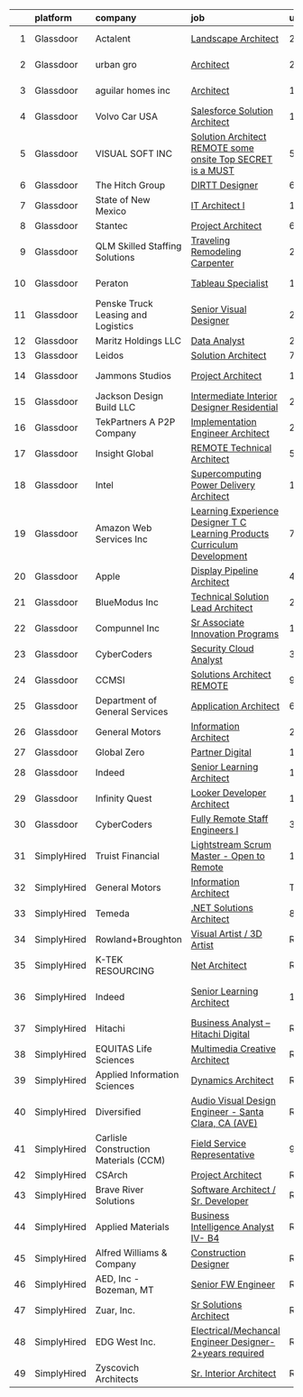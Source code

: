 

|    | platform    | company                               | job                                                                                                                                                                                                                                                                                                                                                                                                                                                                                                                                                                                                                                                                                                                                                                                                                                                                                                                                                                                                                                                                                                                                                                                                                                                                                                                                                                                                                                                                      | update_time   | location                      |
|---:|:------------|:--------------------------------------|:-------------------------------------------------------------------------------------------------------------------------------------------------------------------------------------------------------------------------------------------------------------------------------------------------------------------------------------------------------------------------------------------------------------------------------------------------------------------------------------------------------------------------------------------------------------------------------------------------------------------------------------------------------------------------------------------------------------------------------------------------------------------------------------------------------------------------------------------------------------------------------------------------------------------------------------------------------------------------------------------------------------------------------------------------------------------------------------------------------------------------------------------------------------------------------------------------------------------------------------------------------------------------------------------------------------------------------------------------------------------------------------------------------------------------------------------------------------------------|:--------------|:------------------------------|
|  1 | Glassdoor   | Actalent                              | [Landscape Architect](https://www.glassdoor.com/partner/jobListing.htm?pos=117&ao=1110586&s=58&guid=0000018243986d35b53866f6b7c2fcc0&src=GD_JOB_AD&t=SR&vt=w&ea=1&cs=1_c352ba76&cb=1658991439545&jobListingId=1008029121652&cpc=334ABAF5D42DC775&jrtk=3-0-1g91pgrb5haqu801-1g91pgrbjia0h800-518cfce97d766499--6NYlbfkN0ChYVx_I3yfZ_JDY3EFoivtqvi_stwnZ_kRt8Dowt_l_d1ydueao4NE-oUleRJ4yhj0FCJMAIhfxs5uw2mzN66Bje7y3SmyhK-1E5vxHAWgRExqnDrfSyP6UoiWPZX3eR0CVUzWdYWQHSVQ4Sar6JcNHlJig53QdsdnpWtoer2Rh8_0Bqj3BjivDaG7tJtgh93_hW1hdtjrf5cVITcYYO8ZQ3hcTiE405S-R2ZQxn9nJweQBpZspbnAI5znDTfrl9WD2pE1IzoLaJfJQmPcsXGi91nlCxTAnN-8ey_lEtlIxYpzTV-rKWKOiL2SYWB2Ptgwys1tTDB5jTMIqmy0wRiBCB8_kN5Bey8SFXRkfHcKVn6hkfODqk_rE29K65WXxiBJ35VlxcPB_tF4V_mWTTHOkjCgXWg18wskFcKQOb89i-Gc2uAhwhVNQ7jHJOZMGOD2dMw4DyjGf7QEsJdKR4yhMN8X6xlR6ViaU4sw8o-RXVkOLrfyIGMEcUSQnPUN-mVRs0B0RclHiFl0hlBO510jGiXgo9S7Md9GfP7Gdq11xh-0tQ8-9qFWsEzJSM8yl76WxiPFdzoQuJylHvWbMhcUlP7NZW_1eqmvdzAaAKS62tnUnNDTX8LrZYxM7_MtmjigjWsALUQrAy0b9tNITwd_LjnRSq2448x0udUa_oQvDIyBM8VfviXODIdrXfLiFIKBYnESupSFCEmZ-fMmgpHAQIN7wOZg6YdMx3VhEQHxz7cqSZiU-EHYJBz2bze8Wpol74QnTJVgCdRtq5Lk2E4yvJvw3YhWed3uunLBqjL4ku93D7d7orjS0HkKJhymozi0t5FBuMTUZtYf8sbN39O6277sRpiYAGsNKPERgdQpdvTNqzsOInQNVkO0amToHItrslAL-JmSiJqb4M64g7CaXJBKwRcVFbUse8VGn0IZn3XbjKWxxOs84RxGJBz5VqYmuWktQc8YT5WuhNDv-DMt)                                                                                                                           | 2d            | Los Angeles, CA               |
|  2 | Glassdoor   | urban gro                             | [Architect](https://www.glassdoor.com/partner/jobListing.htm?pos=101&ao=1110586&s=58&guid=0000018243986d35b53866f6b7c2fcc0&src=GD_JOB_AD&t=SR&vt=w&ea=1&cs=1_01d3b680&cb=1658991439541&jobListingId=1008028489203&cpc=F08620C9EF130AA5&jrtk=3-0-1g91pgrb5haqu801-1g91pgrbjia0h800-5b2b8400c1e6812c--6NYlbfkN0A953Z9EfJZc5Z9y7Wb0NkuJO-5BBnqXCJSieP3bN3oT3pD2vzfTR73xvxAaUFHjZ02oBDFo9x1kt8ytCHF_TTimOYOdtchGpf00u8UlYbrGZfi6oQPGVzbWtS_P1aiH4JmF1KvHGCypM9oWResb6KXglJZ8mDqxjjT4L3OuS4LAXE69pa0LgmMyzF5m1Cxg57p49JgDHYE1po1Z6ZypZw6-dhaj2OcATHtQc51f9EqWU9mdLBBzJ8HWGjy2Qum-FtpSpjjMvlDr6IW-VOa6vem7JS3Gi_0piY9FCx0amfvao4sMFuKkwv9hqpK7t3DFfEA1aGVKkz7kmH3HgDA7Rvwn7_PzFMEEKYzQjRRz7lEoLpxURsuuCVhmAJICs85Nci54Pu0jRQS3IAWigqZcvYzp9v7tLetbphvJPCxyQ9jqFjfBvnbmv7qnCVSJGl_1-vgph01R3YtmTDvWtUZsHj7mHrcsVH24pZf7B4DZN6IIunTc5miBtIN)                                                                                                                                                                                                                                                                                                                                                                                                                                                                                                                                                                                                                                     | 2d            | Columbus, GA                  |
|  3 | Glassdoor   | aguilar homes inc                     | [Architect](https://www.glassdoor.com/partner/jobListing.htm?pos=102&ao=1110586&s=58&guid=0000018243986d35b53866f6b7c2fcc0&src=GD_JOB_AD&t=SR&vt=w&ea=1&cs=1_e5b6530a&cb=1658991439541&jobListingId=1008030886752&cpc=2BB1DA37F6D80771&jrtk=3-0-1g91pgrb5haqu801-1g91pgrbjia0h800-6371b23653ce37e1--6NYlbfkN0BBGG9LMNqL16EzDx9S3nKk4b6IwprgSJginr0DZD_oW6Mm3uCrdklJsAKh6iXWwLKS4HwePxDhUtYIT_-THPCT1OSqPsH-xzqiHGZPx79UO3w3eEr1OmXYjyoeRjfzEu5WE2xUoPg1J7MOhXn-EUTl0lc2nWVKu84RpuQHt7TH_OxQjbDrjiwpBBEH9V99jPExi8nASB5996-8gKkdEONXRdvtug7lfO9z65xcpcLd9dJZYfoa6TEndaXHwpRqVA9-MOOwPNbO3BLdK8DvHlAGtGwB-XUGkycECxJe1lChQph9GQwgnVBQEX6-TDeWbGv0iECypj0I0s37ZieEecO6cYKQd63jb8_7hs0uJqVl_5pqOVRRux9R1V0l0cRvjnodrQVDRhnumTyd5vs7wItfOFatLSqZzj4MOahrZ6cKXw4SEnupDvpIDDHvml4Liicb5c9zkD_TDIMeeAl4G_XNUTV_swtgPtNTp94LFdj82sahOTGv8qcBVivHT50-CPDx_oC0VfxUkg%3D%3D)                                                                                                                                                                                                                                                                                                                                                                                                                                                                                                                                                                                                         | 1d            | San Diego, CA                 |
|  4 | Glassdoor   | Volvo Car USA                         | [Salesforce Solution Architect](https://www.glassdoor.com/partner/jobListing.htm?pos=106&ao=1110586&s=58&guid=0000018243986d35b53866f6b7c2fcc0&src=GD_JOB_AD&t=SR&vt=w&ea=1&cs=1_1cd138f2&cb=1658991439542&jobListingId=1008008083833&cpc=50179EF3956C3176&jrtk=3-0-1g91pgrb5haqu801-1g91pgrbjia0h800-c2c73d167d2fae49--6NYlbfkN0AO-lx13pzomzdSppJUWL3QXsQT8oyFk4U4LWH8QC50CpSgFicFTTHHXO2vYEjs1LcompYEThyARM5Mac46WtYeZYMmfy3315ojpsburxHknbJveAEaEGo0CEUSwnr1kEHsyoABuShJbhPQVRAKjjjdLDeHDHzPZrlXrkMBfGANZPqKmWBRGg8y9A7-CULnPGAxY634tXIo4BS4NhupJbUiUB3jvZWRXzG0zCqG3PeIDaVj3rEJMzgyoSK3vRHfly_RkpNDQgdUlm5s9Ro7g6vzz6C1IMex-KOoA_eQigY0j-18gboEJFrhzvLcfsCks8EXKfFBtVWHnSQo0QTMS-DJKPLFKJdvOxmXFRP-3GEbdlRXz2l0D2H_cSkrXpKC8DaMZQLxV25Cx0F_yW74IhezWDO8mBYC9nz4siNM8fCaschychhzOjrBshTzBJ7PjEUsQIaUWsNPi81tFq7GaWVTBnQERoSS6hdx73CW565om5anqh8nTJxDAA9M7IDwCHZCyYZVAdtPbA%3D%3D)                                                                                                                                                                                                                                                                                                                                                                                                                                                                                                                                                                                     | 12d           | Mahwah, NJ                    |
|  5 | Glassdoor   | VISUAL SOFT  INC                      | [Solution Architect   REMOTE    some onsite    Top SECRET is a MUST](https://www.glassdoor.com/partner/jobListing.htm?pos=130&ao=1136043&s=58&guid=0000018243986d35b53866f6b7c2fcc0&src=GD_JOB_AD&t=SR&vt=w&ea=1&cs=1_7a7026d8&cb=1658991439545&jobListingId=1008023437456&jrtk=3-0-1g91pgrb5haqu801-1g91pgrbjia0h800-609a3b743f9704a8-)                                                                                                                                                                                                                                                                                                                                                                                                                                                                                                                                                                                                                                                                                                                                                                                                                                                                                                                                                                                                                                                                                                                                 | 5d            | Washington, DC                |
|  6 | Glassdoor   | The Hitch Group                       | [DIRTT Designer](https://www.glassdoor.com/partner/jobListing.htm?pos=124&ao=1136043&s=58&guid=0000018243986d35b53866f6b7c2fcc0&src=GD_JOB_AD&t=SR&vt=w&ea=1&cs=1_b8acaac4&cb=1658991439545&jobListingId=1008021225554&jrtk=3-0-1g91pgrb5haqu801-1g91pgrbjia0h800-31b002add99dcfb1-)                                                                                                                                                                                                                                                                                                                                                                                                                                                                                                                                                                                                                                                                                                                                                                                                                                                                                                                                                                                                                                                                                                                                                                                     | 6d            | Remote                        |
|  7 | Glassdoor   | State of New Mexico                   | [IT Architect I](https://www.glassdoor.com/partner/jobListing.htm?pos=121&ao=1136043&s=58&guid=0000018243986d35b53866f6b7c2fcc0&src=GD_JOB_AD&t=SR&vt=w&cs=1_fee3b4e1&cb=1658991439545&jobListingId=1008031623908&jrtk=3-0-1g91pgrb5haqu801-1g91pgrbjia0h800-528c81f2f9a040cf-)                                                                                                                                                                                                                                                                                                                                                                                                                                                                                                                                                                                                                                                                                                                                                                                                                                                                                                                                                                                                                                                                                                                                                                                          | 1d            | Santa Fe, NM                  |
|  8 | Glassdoor   | Stantec                               | [Project Architect](https://www.glassdoor.com/partner/jobListing.htm?pos=122&ao=1136043&s=58&guid=0000018243986d35b53866f6b7c2fcc0&src=GD_JOB_AD&t=SR&vt=w&cs=1_6da01784&cb=1658991439545&jobListingId=1008020270558&jrtk=3-0-1g91pgrb5haqu801-1g91pgrbjia0h800-0b2710056d0f7563-)                                                                                                                                                                                                                                                                                                                                                                                                                                                                                                                                                                                                                                                                                                                                                                                                                                                                                                                                                                                                                                                                                                                                                                                       | 6d            | Chicago, IL                   |
|  9 | Glassdoor   | QLM   Skilled Staffing Solutions      | [Traveling Remodeling Carpenter](https://www.glassdoor.com/partner/jobListing.htm?pos=114&ao=1110586&s=58&guid=0000018243986d35b53866f6b7c2fcc0&src=GD_JOB_AD&t=SR&vt=w&ea=1&cs=1_a77ee0fb&cb=1658991439544&jobListingId=1008028238542&cpc=DE56C24FF6DEC286&jrtk=3-0-1g91pgrb5haqu801-1g91pgrbjia0h800-a6a5da585fa08fb8--6NYlbfkN0DKXaRfeGA8wdsD9O9dFwPagCIzD_QSZuBV7hg2kQ2Cn0S1nlYJPUEizikJYWf6Un_CrpjdRwJoleRxJxhGTBxrYIjDzI6H9sEuVa6hdzuGIFLMKd9m_QX0Rhf1CcUBlD1T1sgM46l-p7xnsFnyW2eZfhQkR2OXubHqAcsKMnHRUU47RMVbnkUv64zlQGcoynsUor40XaW5FJ9DrHvYnIyR0neSGK_lr3S6FNBmWZ0d91je9bzCuK8xvnTVLZk7uXf_XS3ZG7kAA-MykvWRbbu8ZYNQKVvYCfKd1kc7b19kBaTSvBh8guJ8b7xNBCvEFxAwgt4XHqKYI8xnAHvnPfUxJ4EEd3eeMAYBnXvIjJGfJ8LJpl4yyqU1SEmlWHxFDcxF4v2jCV_xE1MsEzbKAu4fxS3JNONig7Oc9UmBS6IXvLQkknbqSAqz15hBKq-b9R8fGJ2w0jwudCqiIhd4tdfjWwnCS0fDzq32qD54-JtR-ctu6210dDJF8KVMWC6PCNu5-1YWFgnmb0CjzgJvCBlbGzlZMngLR1g%3D)                                                                                                                                                                                                                                                                                                                                                                                                                                                                                                                                                                  | 2d            | Remote                        |
| 10 | Glassdoor   | Peraton                               | [Tableau Specialist](https://www.glassdoor.com/partner/jobListing.htm?pos=111&ao=1110586&s=58&guid=0000018243986d35b53866f6b7c2fcc0&src=GD_JOB_AD&t=SR&vt=w&cs=1_90986cd9&cb=1658991439543&jobListingId=1008030258463&cpc=7F6F94E2229B3AB5&jrtk=3-0-1g91pgrb5haqu801-1g91pgrbjia0h800-701c671bcfe6e472--6NYlbfkN0Cx7R8OmodZU4Ze4hnUhR0Myw3_voyDLMHXumN7ynSuTrXceT3foN28LFxKrAHBxFWU-E1xS21gUvPHc-jjNXh_fxa4ut21q7_P_LnLRcbnhSMsDw3kLn0Xgg_aByrgRBfiS7b_uiRGNfhETMSzlNEYTNIUj5F-wXPa-9LYWCxxjiwG3cLh1YzLFuaM_VFbE72EB3vSeWOWd1SSP-RIEv99OUZbFK80C98gL8OJEVGMD2-il7Iw5VvsJLaE9Jn_KUiavMkxd_WjGuaCX4Z_fugj7-gteVLaUf9LijFHjngnCpU6UZ11rcIZZiDXKE9j0aDPmcbhFDPYzLsS3EyRn6cmdBK6hP-I3VYmN3yRjTnaJhV0xLTZbzbfbqBw8e24NGXMt6PP9zVgzin95hh_kfJCpoAnZqK0pL-UXV4Ywctp2IaX_bFcOCEICFFzhMYk-9ctXdhGbGFHPnLX2U07o8l2RDLIxYbat4dvYpn7Te699qLhusKCimQ8YSsC4OkIwuPZJDYE0nuh58qPgyiYHb4i2wrM-JLCGR4VEL296-1wHeq8NP86DhOdCT4xRHLk1nL3-gvh3JDoIZUP1opakjHoeZtkzT3qdGITuXXk1_lcQvImo92gA0zBhmHoAuwf-_fiTYKTkHTrS6gTSQYYFgPSiDQplvh0yncMP139vROlAcMyYUZuVFaEqsz7xw8WTeF2k7W04HPF6h3_cdjPtUpXosGOqFSxTOw1H394sOiTNavTZjV75_4JrxxVUbI2EhWdWHyi_7LvXs-EmJ3ps9_Xhr6V1b9TyUyHlc4qJfc6ORzAcGVt4HjJ-i_Fc_lGJbsCEYvaUqxygz5hdK_9iNn3kMWEhVMF9pA-HAWHL7vxzO5Bgs958WOTkYJs4BwabPOfyQyaDEFh3jNnNSb2iFw6QfdDGNMXGlgdUAhB6jURDEdfx1wDVWmG-XHMlO6rT3BSCQ23HIWQpfVbx9t-sTN7ksLrfjvtOqIHNo_-0dTmG_-8fgq7kNY6RpiRtKfZiCzANOCl_rBYB5XgRsF1wybQeGeX-x7dXuRiLDVvtdNiTjurdKAxOhjn2LCPP67OmjFKcn5yTnAnDGTKkbSkGyAF) | 1d            | Bethesda, MD                  |
| 11 | Glassdoor   | Penske Truck Leasing and Logistics    | [Senior Visual Designer](https://www.glassdoor.com/partner/jobListing.htm?pos=125&ao=1136043&s=58&guid=0000018243986d35b53866f6b7c2fcc0&src=GD_JOB_AD&t=SR&vt=w&cs=1_dea92d84&cb=1658991439545&jobListingId=1008033964827&jrtk=3-0-1g91pgrb5haqu801-1g91pgrbjia0h800-e2f2a2173de62aae-)                                                                                                                                                                                                                                                                                                                                                                                                                                                                                                                                                                                                                                                                                                                                                                                                                                                                                                                                                                                                                                                                                                                                                                                  | 24h           | Reading, PA                   |
| 12 | Glassdoor   | Maritz Holdings LLC                   | [Data Analyst](https://www.glassdoor.com/partner/jobListing.htm?pos=127&ao=1136043&s=58&guid=0000018243986d35b53866f6b7c2fcc0&src=GD_JOB_AD&t=SR&vt=w&ea=1&cs=1_3f9a11a2&cb=1658991439545&jobListingId=1008032898580&jrtk=3-0-1g91pgrb5haqu801-1g91pgrbjia0h800-2706f49c347d09ea-)                                                                                                                                                                                                                                                                                                                                                                                                                                                                                                                                                                                                                                                                                                                                                                                                                                                                                                                                                                                                                                                                                                                                                                                       | 24h           | Fenton, MO                    |
| 13 | Glassdoor   | Leidos                                | [Solution Architect](https://www.glassdoor.com/partner/jobListing.htm?pos=108&ao=1110586&s=58&guid=0000018243986d35b53866f6b7c2fcc0&src=GD_JOB_AD&t=SR&vt=w&cs=1_c84b76f7&cb=1658991439542&jobListingId=1008017253972&cpc=3E251C7E648E8D76&jrtk=3-0-1g91pgrb5haqu801-1g91pgrbjia0h800-846d48509d884087--6NYlbfkN0CZUO70VSdYKA8PR3jfrSh5ljhqJhfDt0PzQCMubt8cRihWbmqO_-Ccw6DGinMZCyIJbuV_i62qABCaK5LxlS-SWruEOI5K48hQJXbepXAeeI5u8dpRLxQnA5OnolRDimlpnPP0JH0p8_d7OlnciS1dZe_7pIxn-TODMcTvHdZ8Jb3buhbAJVn97KO0b7VQ9q5ZXw5NgebPYpiFZMwNZfJoQZfPP5uuelWLhoOySW90iENBTjdqbaGqn_MDvlzbjIh07ydqye6qSHZUVtYd_iacx1oR4O8ygXKpf3KfH6-Uu2U-E8coUOkH7iJ4ONMyRNLGHKZGobrPJdGBjxs7YW7CVrCQjeZFUa3MocJa9kUFRktBzJ0Bs45c4QNlfyEvqpGSGv93-2ZqTkhar_KRMrb5ls2is6jLEYsp7Ga4ozU6aICCpI1oB4tdBMQTTJSAdvkRY8XzZabr-SeShSs-8Vhr_e8wnP_LP9ha7cKidDP6bp-_oT2Q83ALNdvqj7A6oTeepLDnJxLPcAaZrUo7770WDnqVDuX0tzsvMyzxxKkdrXZSmExhwchs5QAguTSmN77LP845PKv9obbOwR28NmYgKztCDTvr8q0uVeg0uaJPXA%3D%3D)                                                                                                                                                                                                                                                                                                                                                                                                                                                                                                     | 7d            | Mobile, AL                    |
| 14 | Glassdoor   | Jammons Studios                       | [Project Architect](https://www.glassdoor.com/partner/jobListing.htm?pos=105&ao=1110586&s=58&guid=0000018243986d35b53866f6b7c2fcc0&src=GD_JOB_AD&t=SR&vt=w&ea=1&cs=1_7428b409&cb=1658991439542&jobListingId=1008031735949&cpc=98EC36F1896D89DA&jrtk=3-0-1g91pgrb5haqu801-1g91pgrbjia0h800-96aa6fa0b6173d71--6NYlbfkN0C2ruSLbldHgJRxGqX58M4ekFWuaOJ1Xy3nZgzYPyc2K5DCdI3untnDkKSSavtkCk92iqAzbk8Oa2mOqMcgyJ0pSn9NqnMDufDpo-qYhydhMJf5usWr6lFrqL8nikbwNtB4ITkmGGkJ-VER0Oy5a2d6BwFFD2snNbQSqn11yh1aiXROI8oBagSrQIGRT8CfBdsH6FIfOLmeWg8vqwmj-SmwMjSk6KB5rRnC3AOw6TyCXd2jwugUx02ag3xqntDabrzOatZY39XFb1HY38kfThgIMYiWYgEkrktX19L7ZTWYjxagrHtonjWwQgVYPsDi3wv0KkaytN-OHoZTnKrw072CRLioX8OqFQr9toPp2pFSRihJ4ZUuwy1s70asLm4UL7Bv4hKucnJ_0DOFo5omtyD69ylwm40L6UZeBQeflsQsaTe3ywKh91KMhZ0d86PjvZKx3CP7OfS7T7r2VLxDdIOmx78KYAt25YGxejbt-H9nI32T2YLYKjFu7ul3jU7SV8sKChfDd_cdMg%3D%3D)                                                                                                                                                                                                                                                                                                                                                                                                                                                                                                                                                                                                 | 1d            | Scottsdale, AZ                |
| 15 | Glassdoor   | Jackson Design Build LLC              | [Intermediate Interior Designer  Residential ](https://www.glassdoor.com/partner/jobListing.htm?pos=113&ao=1110586&s=58&guid=0000018243986d35b53866f6b7c2fcc0&src=GD_JOB_AD&t=SR&vt=w&ea=1&cs=1_429bb33b&cb=1658991439544&jobListingId=1008033637179&cpc=3BA4CE39D5B5DEF5&jrtk=3-0-1g91pgrb5haqu801-1g91pgrbjia0h800-6cae940a4f55d906--6NYlbfkN0AIdGm0R4PkLfnPL3H6ngwuKuvPfYQyFqZyW1fI0MQvML8T37029wE8SH4FqQ2Rr8waWBL4nxe_ACMO5nB7FnRwh0mP58FWmUEDr9zxsqxLwLso2NiXHI4jin47GMn587d5yT-rj6IvMYjfazRoTiFdTbbBXE_ZhUf8_uh4VE2_Wkbxsoeo7tVpgqFlqgQbrIb4p0rqOqf4IzIHQUzuj5Khy-O6MQ1eCq7Y-0i-k9TiKIBN5_TXzjTzwxDmzjT0oEHy6Zb2ywjPEKqh4sgQacMyXPMicbzWoI0tgL6f7pdx7tR9e5_7q4skIcojwpI4tgXWmFRKdtcJrd27haHzdf6WuLSWpOvVkuHJcFWDhWwaV2qLt2MSeYYIuY5FmVm8YArQFqcPa8RAgOi2yUS8j9N8f8_7MrilxxMORPSeMKFOLmQ_SOFAaxCT4MwjIp9dQyxTm9n9r8ALEPpMdZFnuHkFuTuErEIBme8t0JQmAQsRUpNY92XfOZdW)                                                                                                                                                                                                                                                                                                                                                                                                                                                                                                                                                                                                  | 24h           | Seattle, WA                   |
| 16 | Glassdoor   | TekPartners  A P2P Company            | [Implementation Engineer Architect](https://www.glassdoor.com/partner/jobListing.htm?pos=110&ao=1110586&s=58&guid=0000018243986d35b53866f6b7c2fcc0&src=GD_JOB_AD&t=SR&vt=w&cs=1_b7dcdcf5&cb=1658991439542&jobListingId=1008032879386&cpc=56632219D727AB75&jrtk=3-0-1g91pgrb5haqu801-1g91pgrbjia0h800-474168c4399d16f9--6NYlbfkN0CHpOIvs3qZo8sagDiUAvu-_P6y0GixwKP-GGMf9GPFgZwW1N9K8rceHdSLs2uRMTTCRZbXdevVIEsSsDGMnycObF1JZChhX8GLO4NXXVd1PrVCZCn3ZghmwY9lHPRObPVA_qC9VXFHTC5B5oJysMHhV9D472qrwtECEWY2lhfiDTw5-72JKIAwK-ZxB_EWjruogCSDFgcoyonT7R11VWHn-mUtN6VUrs3Qzp44d_szeLktb5hEGAIcEW6I6onWtp2ZKrX4j8jDIJJ34grhSMGD0oBFXTb_z1XdcNYGnXaHbx2UzpOfZe9W8bSvbhdgNF-TeiNuu5aCREafpit6vBlyubNr2WmwbYQf8cAMRRGDWu-N1yT862eSkOPXwFPftczChdlBvy0KqQvDfRRcDc2ujzlUDTAubYlkQQQyGBubIwNg9PoRNzn05Y3lbnOww2yXgr3zCL7lQ2rp8CqDl07RK2BlRgt-xLvM32GlPpaBTYlzG_UHJXdzmnAAdrBRXhtjGikDh33rpQaufCdMgz2ZZ6cRuI9nNncTKxUHUWpigNcfYHZELDrAdwdBTCm5DZZmfCcjCOzqnV_NR4FpEqjIueWb6OKQ8QqcTed-Aoa4WllhmBjHrpgDsbc4MMhpaur80t9tdwzEhB4mnOqTLjT8ripTy1nv8CRwlHPLpRPz3hkBjAVwE67de4AZW6-IFxnLH3ofyeqgIy_7YbkHASldJm63peT5rVBrWAYvgyfUHyfZnTJ2XTeKOC_Kmymq3GtW-mafoIxq21nUYo4vkArUdObWSH-MabLgf43erKTP4FYveQhaxsgoqXxwNZlXhvDnu7aWbaqKKcz2zv-wwSUqS4EMQc1e0cwrNjIO25av-Lxf_Oa7rnIqS92YPO-ttaMuhmLOtmrmTA%3D%3D)                                                                                                                                                                                      | 24h           | San Mateo, CA                 |
| 17 | Glassdoor   | Insight Global                        | [REMOTE Technical Architect](https://www.glassdoor.com/partner/jobListing.htm?pos=115&ao=1110586&s=58&guid=0000018243986d35b53866f6b7c2fcc0&src=GD_JOB_AD&t=SR&vt=w&ea=1&cs=1_46baba82&cb=1658991439544&jobListingId=1008023450111&cpc=AC285F3A3ECA6BB0&jrtk=3-0-1g91pgrb5haqu801-1g91pgrbjia0h800-38e32b10a68fdadf--6NYlbfkN0BKkHZu3wF05EeDimN_p6sYpKCMArvwa95YdH7UpkaBCnuUCEKHXotS0_EwbLzIjYfBxh6X2qHKBJJgK3GUwRr4xzC4naxi0aZb0f-8TQwRo8qHWQUX5Bq09mUANpyZqKxXib2PO-XS_dxOGpCKJYbiLRqB8Ffdr1dC4j3QSCEJPvBDXSUaywK2-SvefcnoPHhdnsW2RXnKlF0Z9o3va6j0J6B-Z6HWxOIMaeTe7pk_nHlmZAg77Y7HVpvk4YzPjq0MyIutUv_JcT9Zi4TzhOWJy-kO1hqxAMBtCk7qkNt7HvpbfcJ-liHfappj-kQn3GeyMZQdE0dtYt5TCqF1wganWtmV96itA7ORP91mPQeWr-RnH4YkgBIGTdecn_njO_qahlfOAtu1E-C7xnCC6u3mLttLeezvgWa4wmullDDc4tge7fBKB6JRpPshlMcRUUQS5AY6BwvCBvguQstsi8xbbPZr0tVmXmGtq9yY8JFNHHR-Lny6bTPlxeVY2-1NK655wodQmFWB7w%3D%3D)                                                                                                                                                                                                                                                                                                                                                                                                                                                                                                                                                                                        | 5d            | Remote                        |
| 18 | Glassdoor   | Intel                                 | [Supercomputing Power Delivery Architect](https://www.glassdoor.com/partner/jobListing.htm?pos=123&ao=1136043&s=58&guid=0000018243986d35b53866f6b7c2fcc0&src=GD_JOB_AD&t=SR&vt=w&cs=1_d224bc80&cb=1658991439545&jobListingId=1008030051104&jrtk=3-0-1g91pgrb5haqu801-1g91pgrbjia0h800-bee5092687d965f4-)                                                                                                                                                                                                                                                                                                                                                                                                                                                                                                                                                                                                                                                                                                                                                                                                                                                                                                                                                                                                                                                                                                                                                                 | 1d            | Hudson, MA                    |
| 19 | Glassdoor   | Amazon Web Services  Inc              | [Learning Experience Designer  T C Learning Products Curriculum Development](https://www.glassdoor.com/partner/jobListing.htm?pos=129&ao=1136043&s=58&guid=0000018243986d35b53866f6b7c2fcc0&src=GD_JOB_AD&t=SR&vt=w&cs=1_2e3b2600&cb=1658991439545&jobListingId=1008017863498&jrtk=3-0-1g91pgrb5haqu801-1g91pgrbjia0h800-4d352c5b2fc37cc0-)                                                                                                                                                                                                                                                                                                                                                                                                                                                                                                                                                                                                                                                                                                                                                                                                                                                                                                                                                                                                                                                                                                                              | 7d            | Remote                        |
| 20 | Glassdoor   | Apple                                 | [Display Pipeline Architect](https://www.glassdoor.com/partner/jobListing.htm?pos=107&ao=1110586&s=58&guid=0000018243986d35b53866f6b7c2fcc0&src=GD_JOB_AD&t=SR&vt=w&cs=1_a4f8ef2d&cb=1658991439542&jobListingId=1008024922070&cpc=FA84DF7EA1EC2398&jrtk=3-0-1g91pgrb5haqu801-1g91pgrbjia0h800-1ac026aebf1eab96--6NYlbfkN0BvKrLyj5gPmtZO9T8euul8TCxuuKNOtzRJOomxnwSEodTz2Bc-sPZl8WPllYOnI2h88ncN86_cGFX94EhruM6aVE1f0uzqEGYtUwrXVZWmB9sLsVrt8bvXnSydAAiwNxnhEhBxWyLc5kv_B3L5bN8ygiqxyDS3ck34jWgiAL9b9R17OgSw_Pj6vBtYL45n0TRAwipSnpCbhtLBzWbk9yZiyApnl2ASZwzNpuvV9Y5VsH05x6fn4xPKDyyTxDLkonU74hj-rWDkt_ckgEJpTCu4a-hyLiR7JbQ-bcPYFuFjO109ZpIwqaX9O08ieu0CiIk3Cbg9AMFQfrhXtUll9MXAg3u-Zb6yZ7T9LQk2-3B6JpD7eqiBQ0Ty-0diGx5odJusvp01ygJHAqfKsgfmkbmmHZ6qhjSTzOquV__uP9w4DPo10cHr-CC95DtFyWt7RfVa0Pb89TMv0VnSXFog388lJXt6DNauiAJ84UVEK5u7TUXwmJo91n4bDp3CGMFUei28YLy4_ZSxLzda-ErZJlLcchRsVYAUEcx9dxOA_EAOt_MiTvwyDyOiTiuHPQuk72eyNs-GYSEOEIhBHbCM0x5zgGS7nV801QPOy-TqCBJkWAMhW0W6ozvMEvRT81nPbo7lDpBm2JVd0MlvadNC_6AmUwTCio8yFlANlc4SNXMpREse2nCfPYDuynBmt2f-loAK_9hkkV_Ma-7wtuYa3nJOoIhnveyPRpxjE6jrUZesDFOhKAFn8LWBp8L3_bq8hMdSG1VhkOaHa0ZSaxEffM1-EdplW5DKlPFxstsWeIeOMumrybeBHKNuBpBeGjA4o9zSqBgy4ZWR1HE2M_vL0yIXaFVkownfyT48lvogPTudvCVRF1k2Vg7gf2LS0cpB_IfCNm6IpYN2WvALNPibU2MnkbqO-_0TGKbesbDt-9hvFArD8nC6VAasWsYOe-rAnosxuNJVlmeCuCCokwMcjHTk)                                                                                                                         | 4d            | San Diego, CA                 |
| 21 | Glassdoor   | BlueModus  Inc                        | [Technical Solution Lead   Architect](https://www.glassdoor.com/partner/jobListing.htm?pos=103&ao=1110586&s=58&guid=0000018243986d35b53866f6b7c2fcc0&src=GD_JOB_AD&t=SR&vt=w&ea=1&cs=1_70e75c78&cb=1658991439542&jobListingId=1008027880649&cpc=2C0945AC5067B68B&jrtk=3-0-1g91pgrb5haqu801-1g91pgrbjia0h800-1397598c6b1ef235--6NYlbfkN0D788tVLZnHYB2JKTLmCXo4PydfvtZKcdbYx6lxKaz3Imdx95jlIVm0HD4qLGreSmMGwIFsz8yI76Ixh84tZFnhGcYt4N4LI_rAk9cOkxC-4-JCJIjXJBz3lleZSe70Blz65BaqcepMQRa6ykWITznUMnohosFCKAOFGBxrfUt7rUW0NlceIwf7CFmkECodpf4yOs1iRCZWfHOjak01njtYaWmPT9VGuvtW4f3WZUr-re3l4710sq3wYw1soOEJvZo_K9TCpbIxatM3xP3OHyejGw6K-pENmhqlBMiJgLK0DsHS2F4Q4r--fjzuvztTEvv4NkMcE078IE-5vm_V_PyZkWJr8oqufcMTmvkcaYZEzrYqgiY1IA2eyCCgtEprqIsazccGuj89LMKlAbcnWk79gsbg-mExP_RVdm4Q9EfdQ-3ZyAxrrQQafa6i4MuCREvsMFwn-_vHKjv1Ep3J-eW4QboOUux90Q9QXjHs3DOuz2FnAKNxSmbzy-nGWkBNGlmbXm6XYorV8g%3D%3D)                                                                                                                                                                                                                                                                                                                                                                                                                                                                                                                                                                               | 2d            | Remote                        |
| 22 | Glassdoor   | Compunnel Inc                         | [Sr Associate Innovation Programs](https://www.glassdoor.com/partner/jobListing.htm?pos=118&ao=1110586&s=58&guid=0000018243986d35b53866f6b7c2fcc0&src=GD_JOB_AD&t=SR&vt=w&ea=1&cs=1_b32d53fb&cb=1658991439545&jobListingId=1008030924246&cpc=654405A9B1E0A9F5&jrtk=3-0-1g91pgrb5haqu801-1g91pgrbjia0h800-ce316c3b5f44fb85--6NYlbfkN0DU7hgtDhmC-fI0i-N7DqaBmluWfFdS70gHoSazL13xmUkuPgQA02Vnl5B3602sT_py2RNv7AdXDJ6CcLmfJYHBvHm8JE1uYxEP5jXDdKjIgVe8oqpD_-SZKbKtrTetX9m2PIelWm4HESAKoCMFYe5nx9NSfBJ1bZdnbFkjaUtZw1foo9pc3k6DqbwgbbtGkMiBQ5l2Lq24zhnX552UTMna8yDJ-U57WTMIs37f2uACeM-rMV6B21DGjn1VJExn5jOGAFT1ZFHUeLauHoiSnab1NzdMEgE6mCCru4PfHl1bBVyu6LGQM4rAz_ZmqaNUOM9x5GwOIOMTHU_PmVuYLQwBP1WPzmZkMKauf03DHHB5pBPJf6K0QRyDiayahtde8U4_0fygoZuTMyYuSA9kdInRYDHGbTIjTp2Mk6sz6OnsWj4pQ7z_l03ol8IfEUW7nXMhKvtYxCKU-JNed4Ult54TCXqfRkQju7B-4BaJTJOkceT9miIn7LvOrPAuNiRZ4qV7njBIzOlqHg%3D%3D)                                                                                                                                                                                                                                                                                                                                                                                                                                                                                                                                                                                  | 1d            | Remote                        |
| 23 | Glassdoor   | CyberCoders                           | [Security Cloud Analyst](https://www.glassdoor.com/partner/jobListing.htm?pos=119&ao=1110586&s=58&guid=0000018243986d35b53866f6b7c2fcc0&src=GD_JOB_AD&t=SR&vt=w&ea=1&cs=1_ee57ddca&cb=1658991439545&jobListingId=1008025414389&cpc=8795CF9063CD573D&jrtk=3-0-1g91pgrb5haqu801-1g91pgrbjia0h800-94f766fc5540e68b--6NYlbfkN0CpFJQzrgRR8WqXWK1qKKEqALWJw739KlKqr2H-MSI4eoBlI4EFrmor2FYZMP3muM1jAE7yYqBMheqhOjXsGq0E5RA-j2huaPwjoSB6EbuqlKvq8oteN4uXAjtsQDypYx1svTTqaTVjDZxvp9d-LBdWNWfIcXxUgRIxiAhI1AKnxpgD6YsAs4B6IC0MulI9DH4qtn12wvCdu6u84LIn8RvkQypmBT-vCv0Qp3IgtfNb6yv-fF3K9hE5Btmpk2t9k17XFqFjW9gUDqvWOzamcOANiCmgq9_UvXQVTZ3iRBHVryyVnHtCaNqUXlCZJ_epDDhDgxmvLc8-tRYIdNcl38yJHiU7tbBBBh8S1QTTgXOqb7Lyn3lj-bVHAnXo3uLhq6L_6G-D8xnpa9gQm54_P0Mux2y-XB5be5IwOMLVu5Js9UUmqLa1xJJBZvpU2xJ6_aM529c6cbMjOPOF4_WoxCDh90nuTjf26RYlrY5IfAmPBF1wGJQ56ef3m68TZ0BvKAFcq_6UDIvZS_-hEWTCUJUSMEQeSD4acFisMMuPfzOiMYOsGkmwNKCvBUQHjvTlQNC76EZTGV__805JROdnhfFMEmz4ZB6T6c4twEzPNL9O8iiNTHlM-ItF9RHts_kMCUyitIHf9-6-uI9d1--vU7uTp7FgqgQhru9baOu-JM9woZQ0cswpkWDmGzGF1U-Ao8_1yrotx73nKacpfQOXWzYIrxaOMFOzwhLexC8UVmMNnz95Zj0BYHABPwV1kL65zBSm_eJeLuKpw5W2oqmfUdCMMTFAfaPJdWrPSssRx0Z0gTa0xZF078zw4Mvj4ug35K0AclRlvrrOmrsdg1LV_PK0kgPT3aKv3Lk5Haiv3lm72_jH7rKqAw8pSwT1agKbQkMDB9oYXwkY4SK_XKggTdh47U4rHbZN24KocZNIpmaT314pJKp88aeDoTk7sVhenWSNOazhPJvqH66r4D-MeTO-Brqwa3TFjiMERaPb_DL3KDxoanqTXxP6BLZJ4wl9cAw%3D)                                                                          | 3d            | Salt Lake City, UT            |
| 24 | Glassdoor   | CCMSI                                 | [Solutions Architect  REMOTE ](https://www.glassdoor.com/partner/jobListing.htm?pos=104&ao=1110586&s=58&guid=0000018243986d35b53866f6b7c2fcc0&src=GD_JOB_AD&t=SR&vt=w&cs=1_20654b30&cb=1658991439541&jobListingId=1008013057321&cpc=D2A6DBF304636DC4&jrtk=3-0-1g91pgrb5haqu801-1g91pgrbjia0h800-35b748e02561eb18--6NYlbfkN0CDM7tFJxw7f4ijTXeqGWcR9iaGooe3kUV-rew4lpDfjLIrzwCpRrxzU1u-5YdzlecGLVH3uWWLegBGwP4sx_oRmfDxMurLf80vSqdog0vbU2L3qMxsIvOTugx0HzyilYGqdztCBjd97Xc3f2CEjcwgoOtOnLdzh1YA826uzVKXIMVl-irzF0Hf1vBq9RPHDg8sOFHXQ1ynbWh5Bbhgo9r5kgPZahG7zRbZgMhnMDzO6YaRS_DjfY5wKQQrPmEvLJPUHISJyXoIQVCdSR1M0Fwd42vtDCjRiwU282B7GsbV3ddN9vr-NmARU-XIEvvMzk76mJmDQCmMuTVmdpndR10YoXGB5wRfYh_L04KiHhLaepEi3dkENQ0_sj4MFwbLXTEqLMerpYedikc8yc5-QvUrUadVbcuJMcWG7yPEygmKtGHJk6FHcHh-qv9cdHgR9gy1XeWDBrHOymIQYYcpqoKpX9_mvrnKxXx-nPy6GxICvb00tsnIFk3pFbfQBMwNpMlgYUzuqCn-t9kV76ApHd1zh9EK2ww4TTpydKn48U5eOQ8K3PsLqUyUny3FMv_zR3mLKeHspssx0BQJKPG59tUxNeF3BCuAYZG5YRPAbGC_cXxMknVt2heT-s4uFeU98REAwKKltghTFZMpu6lxnOUD8ScMTG6oFFFR389cmM3XrE-ZR3tdkfyWnH3H0k8EzCZ3Fc5LdZFVKke_QTP9FYohBcCd-c-GgqAhUDxAjEnSfho6dun-qwsLNM1bazZ0Ivtre4YPp6-unblY0hH0DavoK9C1flhtta0%3D)                                                                                                                                                                                                                                                                                                         | 9d            | Danville, IL                  |
| 25 | Glassdoor   | Department of General Services        | [Application Architect](https://www.glassdoor.com/partner/jobListing.htm?pos=128&ao=1136043&s=58&guid=0000018243986d35b53866f6b7c2fcc0&src=GD_JOB_AD&t=SR&vt=w&ea=1&cs=1_1910a093&cb=1658991439545&jobListingId=1008020257507&jrtk=3-0-1g91pgrb5haqu801-1g91pgrbjia0h800-bb79edf997c00d12-)                                                                                                                                                                                                                                                                                                                                                                                                                                                                                                                                                                                                                                                                                                                                                                                                                                                                                                                                                                                                                                                                                                                                                                              | 6d            | Remote                        |
| 26 | Glassdoor   | General Motors                        | [Information Architect](https://www.glassdoor.com/partner/jobListing.htm?pos=120&ao=1136043&s=58&guid=0000018243986d35b53866f6b7c2fcc0&src=GD_JOB_AD&t=SR&vt=w&cs=1_a5a48f7e&cb=1658991439545&jobListingId=1008033000780&jrtk=3-0-1g91pgrb5haqu801-1g91pgrbjia0h800-a9a72454634caca5-)                                                                                                                                                                                                                                                                                                                                                                                                                                                                                                                                                                                                                                                                                                                                                                                                                                                                                                                                                                                                                                                                                                                                                                                   | 24h           | Remote                        |
| 27 | Glassdoor   | Global Zero                           | [Partner  Digital](https://www.glassdoor.com/partner/jobListing.htm?pos=109&ao=1110586&s=58&guid=0000018243986d35b53866f6b7c2fcc0&src=GD_JOB_AD&t=SR&vt=w&ea=1&cs=1_625c5618&cb=1658991439543&jobListingId=1008008395019&cpc=723ADC3DFE402989&jrtk=3-0-1g91pgrb5haqu801-1g91pgrbjia0h800-e6b45861bb4133f3--6NYlbfkN0DehRHyDblLCuCrMSeX7_nzd9fRBVNdZzCABRIai5ML0d4fKtcVU-aBETAnTMocVn805xa0h4kwMKj_AbacgNWfVAAwROG7xt29NWouxeruHJWpCPQG2R8JzxI-42G5ApyIi7Iamsle4KDzUwXOx-a0118uUaekgZWEWLKQHH8AaeYhEHwfV2DnxXa39bVyo6Xd_etr6dcFbApCO_kbA-V7SUstefuT1-FxXJaW4VGtiNGE65gUXk-RMQU3r_NCjVgfwdjLt_O67QR3AtCI5lfmhuRY0YVRgzssan1CR9lxW2Wy11tyqDzU1W2L-IXpfJDyoKanTaHNKUGMLD2dwHZb5um0XrrgR7vpbaLzxXu0rMJckHr3N_Tn4SPweykfPb0PJmPvwZOGNkDE6XqVOOv6xYi2pxxXgIqv7EA-htJgyZ_fnQwEH1KCy7ivdktaNsrJhFJbhenyUnsY3dV2Kv3WINGzAkKJYv7dOX-ZYqW5-cnNrNzUQMaF)                                                                                                                                                                                                                                                                                                                                                                                                                                                                                                                                                                                                                              | 12d           | Remote                        |
| 28 | Glassdoor   | Indeed                                | [Senior Learning Architect](https://www.glassdoor.com/partner/jobListing.htm?pos=112&ao=1110586&s=58&guid=0000018243986d35b53866f6b7c2fcc0&src=GD_JOB_AD&t=SR&vt=w&cs=1_fe0e62fc&cb=1658991439543&jobListingId=1008031067016&cpc=F4EED0218A761C36&jrtk=3-0-1g91pgrb5haqu801-1g91pgrbjia0h800-96b1c3b8b9cdb388--6NYlbfkN0CiRNM7CVr8YueLFKlzwbFWI0o7IjV438l4sVrvKZ0flpURU_mqoI8EbsK64YRr3OA6KrJSvnAlHG1fMTdVne83Y0EijA4Nde_j30eNUxX6D8w6WzzfyqgLZ2whk8-j9IO8ahlK57mnjmAeIR9-l0TeEZGSYjv5q6X3fsNXws9iNfqYy60Z3xT3mtXVnyCSsHGI_fqM0a2i8gfdSv_40hiWJ3Dno3dA7zOxvlT9XF_NksWp3TKMjMDr2-VF9xbnTSGmEHi9ey0v3X7IAuEpAAKUuYxcrBLaPqro6OnMKe-NoPMI5unNMJG801TYxNeNzFoYNRugMBLq0mtieb9lOqetbT3mUUIiRxpUCYS3cRiQR-91p5eILq5qijHfFSaGHha6zmpTohogEYGC5sXTd9wBIKTvlB3aMTSLV_4vJOIhlYrXQZW4cEHnlabwS-lcE6Ald0rlvl23BwAJul5-vsgUrcOe5w5_m0s7FMkn5F-oGh6yFSOsKJ5JaCaadrES13iyWxSPT1NtD5XbS81TzHtu)                                                                                                                                                                                                                                                                                                                                                                                                                                                                                                                                                                                          | 1d            | Austin, TX                    |
| 29 | Glassdoor   | Infinity Quest                        | [Looker Developer  Architect](https://www.glassdoor.com/partner/jobListing.htm?pos=126&ao=1136043&s=58&guid=0000018243986d35b53866f6b7c2fcc0&src=GD_JOB_AD&t=SR&vt=w&ea=1&cs=1_b0e3f35e&cb=1658991439545&jobListingId=1008005893403&jrtk=3-0-1g91pgrb5haqu801-1g91pgrbjia0h800-6368aa77a16ff5bb-)                                                                                                                                                                                                                                                                                                                                                                                                                                                                                                                                                                                                                                                                                                                                                                                                                                                                                                                                                                                                                                                                                                                                                                        | 13d           | Remote                        |
| 30 | Glassdoor   | CyberCoders                           | [Fully Remote Staff Engineers I](https://www.glassdoor.com/partner/jobListing.htm?pos=116&ao=1110586&s=58&guid=0000018243986d35b53866f6b7c2fcc0&src=GD_JOB_AD&t=SR&vt=w&ea=1&cs=1_d15f85d7&cb=1658991439544&jobListingId=1008025414350&cpc=C4A69CCDBB3B9599&jrtk=3-0-1g91pgrb5haqu801-1g91pgrbjia0h800-29857d66da04c87f--6NYlbfkN0CpFJQzrgRR8WqXWK1qKKEqALWJw739KlKqr2H-MSI4eoBlI4EFrmor2FYZMP3muM1jAE7yYqBMhdwkkPV1vy8bd-RYjffk-RS4N-ujDRoR4EFmETZtsR_Q2OFuqoJLj668ivYFfRG38PI14MxfGXmGYttRE8v_q8l78YiOwyWX3t2IHODfBEgrpmKYBQP-qzEoRmYpsLfQJYYNm5IFDNAueFj8ekbhANHxBXfQ7aZ3is8Kc2UwOTxIigfwcKY_yE049HntxfZ1GSqL48yPMBY2xO93ValPoQM5w6DIN2q_Ghn_PbOTkiuppgi7eCgOfV6nVLJ4zcr2-z9ClLvETo8x5Q_qjH4C9n30ENo5QEoUy4S5OLM67Uvx26KHuicQCHg8UJ4IlDkVz9eF41xZL5GXjctGyZpJ35cImk2MhiwWlZAVCdg_UK8Uf0bv23GKv55rG_xuK1tG_R_opy54ScgTovK7M6GrlJyNcMgBWlUq8oo1QIlIoYanWARx6M3g0W2q-DcKEOMFWX6d4JmEqgK0WY9gk4Un6OaGIHaaesVnvblqlWfS8JW81GM7tw353AW_L8jXjNh7HE-kcoaRteAXbak8HYp9yfG11dIvVzy0xoPGTSsmQ9dA1Y1Rq_HKNT9N4ChjUtByeJNbBHR7xyevZW-51J5vNrAOBfZXZq9EJtPhij8S6mT8qnks-yeAJtDtKByodARtj4_rV0fvxDKnydpgfEmIHetM0u8y9aiYBFAssteJ-gvOemXkHsoGTwHLfLW2dhdh-pnca8qnHWLdHMi-pW1XObLlFjmhX3Ytzv7xS-UgbieTEajB-o-RFtutTs1vzjDbMgjEUYqtXrBRfCFhB3RM-jXOFnaUZoGwsIuR8gmZyo-cxISAfl8oYnnSuqGUArhgvKmv6IM3YTMyMHqFmHR2H-VmNdDyq_CwNeBcTHYKaPfUaA7ovCgOV-_nr8qmPCVpbN7iXfX1iPx0xm3CCFCcHIg%3D)                                                                                                  | 3d            | Los Angeles, CA               |
| 31 | SimplyHired | Truist Financial                      | [Lightstream Scrum Master - Open to Remote](https://www.simplyhired.com/job/opdjrv7ErugTQZ_yzeCDDsjcwvOZsnrBdYYfTiY-n8sdGiJxQjpD_w?q=visual+architect)                                                                                                                                                                                                                                                                                                                                                                                                                                                                                                                                                                                                                                                                                                                                                                                                                                                                                                                                                                                                                                                                                                                                                                                                                                                                                                                   | 1d            | San Diego, CA                 |
| 32 | SimplyHired | General Motors                        | [Information Architect](https://www.simplyhired.com/job/8DwY9bkLAMKkUbZOwQqIOBTRre_Dr7AGpUDQvjP68qdTWlB0jVMRqA?q=visual+architect)                                                                                                                                                                                                                                                                                                                                                                                                                                                                                                                                                                                                                                                                                                                                                                                                                                                                                                                                                                                                                                                                                                                                                                                                                                                                                                                                       | Today         | Remote                        |
| 33 | SimplyHired | Temeda                                | [.NET Solutions Architect](https://www.simplyhired.com/job/Bfm_laenwSmFQsqeBET7YzRMkw4kAEsAImFkkqJXXhS4f_-NiwkJJQ?q=visual+architect)                                                                                                                                                                                                                                                                                                                                                                                                                                                                                                                                                                                                                                                                                                                                                                                                                                                                                                                                                                                                                                                                                                                                                                                                                                                                                                                                    | 8d            | Remote                        |
| 34 | SimplyHired | Rowland+Broughton                     | [Visual Artist / 3D Artist](https://www.simplyhired.com/job/a6jc09FaT-WsTWRX4SZ9r250FnXzzVMgqyOB-q7qjxkVTn6ELeF_Pg?q=visual+architect)                                                                                                                                                                                                                                                                                                                                                                                                                                                                                                                                                                                                                                                                                                                                                                                                                                                                                                                                                                                                                                                                                                                                                                                                                                                                                                                                   | Recently      | Denver, CO                    |
| 35 | SimplyHired | K-TEK RESOURCING                      | [Net Architect](https://www.simplyhired.com/job/1uPQilAX3V-479ff1scEi3qUbgvzFtHzO4sMIn54SywYJQnMJ_kr7w?q=visual+architect)                                                                                                                                                                                                                                                                                                                                                                                                                                                                                                                                                                                                                                                                                                                                                                                                                                                                                                                                                                                                                                                                                                                                                                                                                                                                                                                                               | Recently      | Remote                        |
| 36 | SimplyHired | Indeed                                | [Senior Learning Architect](https://www.simplyhired.com/job/admr-5BQZt60gboSnKQ5MpmFN6WG_uKVO1E9xtXoyzsNvQ6t2B3Odw?q=visual+architect)                                                                                                                                                                                                                                                                                                                                                                                                                                                                                                                                                                                                                                                                                                                                                                                                                                                                                                                                                                                                                                                                                                                                                                                                                                                                                                                                   | 1d            | United States +1 location     |
| 37 | SimplyHired | Hitachi                               | [Business Analyst – Hitachi Digital](https://www.simplyhired.com/job/FNE9JvbPiLZb21sOwF7eO3JzWzwz_622v_K2qSVGaRusTAszH0deZQ?q=visual+architect)                                                                                                                                                                                                                                                                                                                                                                                                                                                                                                                                                                                                                                                                                                                                                                                                                                                                                                                                                                                                                                                                                                                                                                                                                                                                                                                          | Recently      | Santa Clara, CA               |
| 38 | SimplyHired | EQUITAS Life Sciences                 | [Multimedia Creative Architect](https://www.simplyhired.com/job/ichTX3k1Ejo7tX1GyCNQsvRJKJYEbv4IqWgcjyZm74n5FB1102LY-Q?q=visual+architect)                                                                                                                                                                                                                                                                                                                                                                                                                                                                                                                                                                                                                                                                                                                                                                                                                                                                                                                                                                                                                                                                                                                                                                                                                                                                                                                               | Recently      | Essex, VT                     |
| 39 | SimplyHired | Applied Information Sciences          | [Dynamics Architect](https://www.simplyhired.com/job/mflCcJJAWBXddwehUQDyC4p8n7ki1PJO1g5Q2awEWKXeT_7jS3qSLQ?q=visual+architect)                                                                                                                                                                                                                                                                                                                                                                                                                                                                                                                                                                                                                                                                                                                                                                                                                                                                                                                                                                                                                                                                                                                                                                                                                                                                                                                                          | Recently      | Reston, VA                    |
| 40 | SimplyHired | Diversified                           | [Audio Visual Design Engineer - Santa Clara, CA (AVE)](https://www.simplyhired.com/job/Jg2NqMjh_KiI-IhXiLMjal6RzErlTzRjlNH56awnkDK0a0gYEqYuBg?q=visual+architect)                                                                                                                                                                                                                                                                                                                                                                                                                                                                                                                                                                                                                                                                                                                                                                                                                                                                                                                                                                                                                                                                                                                                                                                                                                                                                                        | Recently      | Santa Clara, CA +22 locations |
| 41 | SimplyHired | Carlisle Construction Materials (CCM) | [Field Service Representative](https://www.simplyhired.com/job/ePb53RLdhdwMKTbcDhI10N4LiSzrI5QDLKvPpOyQ_KwO8v8knZYHkA?q=visual+architect)                                                                                                                                                                                                                                                                                                                                                                                                                                                                                                                                                                                                                                                                                                                                                                                                                                                                                                                                                                                                                                                                                                                                                                                                                                                                                                                                | 9d            | San Jose, CA +1 location      |
| 42 | SimplyHired | CSArch                                | [Project Architect](https://www.simplyhired.com/job/Ou-TLOV-15DuCsqz-Qqf_MZAUppF-3v_rNk9Yeb3ODfmhnzlC_Mkrw?q=visual+architect)                                                                                                                                                                                                                                                                                                                                                                                                                                                                                                                                                                                                                                                                                                                                                                                                                                                                                                                                                                                                                                                                                                                                                                                                                                                                                                                                           | Recently      | Albany, NY                    |
| 43 | SimplyHired | Brave River Solutions                 | [Software Architect / Sr. Developer](https://www.simplyhired.com/job/GoDTEn55g589R9KC5aWOkbWZDoY-1JM-C4KDqP-3C2VVBiHTAgTmhQ?q=visual+architect)                                                                                                                                                                                                                                                                                                                                                                                                                                                                                                                                                                                                                                                                                                                                                                                                                                                                                                                                                                                                                                                                                                                                                                                                                                                                                                                          | Recently      | Warwick, RI                   |
| 44 | SimplyHired | Applied Materials                     | [Business Intelligence Analyst IV- B4](https://www.simplyhired.com/job/Ci5pIrsAmwARcCxPzmOCiQ9pbz3bblO5Z7lwdqFlDEASEpd7JEoIYg?q=visual+architect)                                                                                                                                                                                                                                                                                                                                                                                                                                                                                                                                                                                                                                                                                                                                                                                                                                                                                                                                                                                                                                                                                                                                                                                                                                                                                                                        | Recently      | Santa Clara, CA               |
| 45 | SimplyHired | Alfred Williams & Company             | [Construction Designer](https://www.simplyhired.com/job/WoRhtDbQOhNubS15VfOx8U9U6PT8vvSWWx3Or_0eUd2VnZ57jBwQww?q=visual+architect)                                                                                                                                                                                                                                                                                                                                                                                                                                                                                                                                                                                                                                                                                                                                                                                                                                                                                                                                                                                                                                                                                                                                                                                                                                                                                                                                       | Recently      | Nashville, TN                 |
| 46 | SimplyHired | AED, Inc - Bozeman, MT                | [Senior FW Engineer](https://www.simplyhired.com/job/zINmUZXgScoXXgS_gyiF3t60esMGL8VWIM8nJ8Kv2CvxPHXAK-fHew?q=visual+architect)                                                                                                                                                                                                                                                                                                                                                                                                                                                                                                                                                                                                                                                                                                                                                                                                                                                                                                                                                                                                                                                                                                                                                                                                                                                                                                                                          | Recently      | Bozeman, MT                   |
| 47 | SimplyHired | Zuar, Inc.                            | [Sr Solutions Architect](https://www.simplyhired.com/job/yqsWJYc8d3CN9Do817cld4SYpLXcM2cfj6Rl2PUHdrbG8TpiKFhW5A?q=visual+architect)                                                                                                                                                                                                                                                                                                                                                                                                                                                                                                                                                                                                                                                                                                                                                                                                                                                                                                                                                                                                                                                                                                                                                                                                                                                                                                                                      | Recently      | Remote                        |
| 48 | SimplyHired | EDG West Inc.                         | [Electrical/Mechancal Engineer Designer-2+years required](https://www.simplyhired.com/job/Xq6QszJQBsQQyFkS3Q0mHUnJ827UMYwa9jaEaagmIPab5dIhQEejPA?q=visual+architect)                                                                                                                                                                                                                                                                                                                                                                                                                                                                                                                                                                                                                                                                                                                                                                                                                                                                                                                                                                                                                                                                                                                                                                                                                                                                                                     | Recently      | Tucson, AZ                    |
| 49 | SimplyHired | Zyscovich Architects                  | [Sr. Interior Architect](https://www.simplyhired.com/job/T7oet47aCOFHKQsEghPBtusux2cJdi0zmkul-G67QosaeOLXQtvx5Q?q=visual+architect)                                                                                                                                                                                                                                                                                                                                                                                                                                                                                                                                                                                                                                                                                                                                                                                                                                                                                                                                                                                                                                                                                                                                                                                                                                                                                                                                      | Recently      | Miami, FL                     |